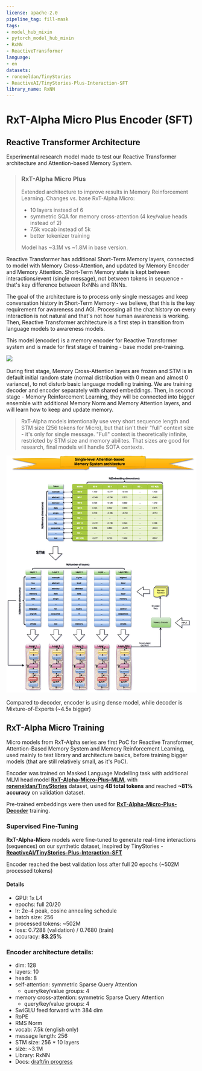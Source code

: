```yaml
---
license: apache-2.0
pipeline_tag: fill-mask
tags:
- model_hub_mixin
- pytorch_model_hub_mixin
- RxNN
- ReactiveTransformer
language:
- en
datasets:
- roneneldan/TinyStories
- ReactiveAI/TinyStories-Plus-Interaction-SFT
library_name: RxNN
---
```


# RxT-Alpha Micro Plus Encoder (SFT)
## Reactive Transformer Architecture
Experimental research model made to test our Reactive Transformer architecture and Attention-based Memory System.

> ### RxT-Alpha Micro Plus
> Extended architecture to improve results in Memory Reinforcement Learning. Changes vs. base RxT-Alpha Micro:
> - 10 layers instead of 6
> - symmetric SQA for memory cross-attention (4 key/value heads instead of 2)
> - 7.5k vocab instead of 5k
> - better tokenizer training
> 
> Model has ~3.1M vs ~1.8M in base version.

Reactive Transformer has additional Short-Term Memory layers, connected to model with Memory Cross-Attention, and updated by Memory Encoder and Memory Attention.
Short-Term Memory state is kept between interactions/event (single message), not between tokens in sequence - that's key difference between RxNNs and RNNs.

The goal of the architecture is to process only single messages and keep conversation history in Short-Term Memory - we believe, that this is the key requirement
for awareness and AGI. Processing all the chat history on every interaction is not natural and that's not how human awareness is working. Then, Reactive Transformer
architecture is a first step in transition from language models to awareness models.

This model (encoder) is a memory encoder for Reactive Transformer system and is made for first stage of training - base model pre-training.

<img src="https://raw.githubusercontent.com/RxAI-dev/RxNN/refs/heads/main/assets/research/reactive-transformer-interlayer.png" width="800" />

During first stage, Memory Cross-Attention layers are frozen and STM is in default initial random state (normal distribution with 0 mean and almost 0 variance),
to not disturb basic language modelling training. We are training decoder and encoder separately with shared embeddings. Then, in second stage - Memory Reinforcement
Learning, they will be connected into bigger ensemble with additional Memory Norm and Memory Attention layers, and will learn how to keep and update memory.

> RxT-Alpha models intentionally use very short sequence length and STM size (256 tokens for Micro), but that isn't their "full" context size - it's only for single
> message. "Full" context is theoretically infinite, restricted by STM size and memory abilites. That sizes are good for research, final models will handle SOTA contexts.

<img src="https://raw.githubusercontent.com/RxAI-dev/RxNN/refs/heads/main/assets/research/stm-abms.png" width="800">

Compared to decoder, encoder is using dense model, while decoder is Mixture-of-Experts (~4.5x bigger)

## RxT-Alpha Micro Training
Micro models from RxT-Alpha series are first PoC for Reactive Transformer, Attention-Based Memory System and Memory Reinforcement Learning,
used mainly to test library and architecture basics, before training bigger models (that are still relatively small, as it's PoC).

Encoder was trained on Masked Language Modelling task with additional MLM head model [**RxT-Alpha-Micro-Plus-MLM**](https://huggingface.co/ReactiveAI/RxT-Alpha-Micro-Plus-MLM),
with [**roneneldan/TinyStories**](https://huggingface.co/datasets/roneneldan/TinyStories) dataset, using **4B total tokens** and reached **~81% accuracy** on
validation dataset.

Pre-trained embeddings were then used for [**RxT-Alpha-Micro-Plus-Decoder**](https://huggingface.co/ReactiveAI/RxT-Alpha-Micro-Plus-Decoder) training.

### Supervised Fine-Tuning
**RxT-Alpha-Micro** models were fine-tuned to generate real-time interactions (sequences) on our synthetic dataset,
inspired by TinyStories - [**ReactiveAI/TinyStories-Plus-Interaction-SFT**](https://huggingface.co/datasets/ReactiveAI/TinyStories-Plus-Interaction-SFT)

Encoder reached the best validation loss after full 20 epochs (~502M processed tokens)

#### Details
- GPU: 1x L4
- epochs: full 20/20
- lr: 2e-4 peak, cosine annealing schedule
- batch size: 256
- processed tokens: ~502M
- loss: 0.7288 (validation) / 0.7680 (train)
- accuracy: **83.25%**

### Encoder architecture details:
- dim: 128
- layers: 10
- heads: 8
- self-attention: symmetric Sparse Query Attention
  - query/key/value groups: 4
- memory cross-attention: symmetric Sparse Query Attention
  - query/key/value groups: 4
- SwiGLU feed forward with 384 dim
- RoPE
- RMS Norm
- vocab: 7.5k (english only)
- message length: 256
- STM size: 256 * 10 layers
- size: ~3.1M
- Library: RxNN
- Docs: [draft/in progress](https://github.com/RxAI-dev/RxNN/blob/main/docs/research/ReactiveTransformer/reactive-transformer.md)
